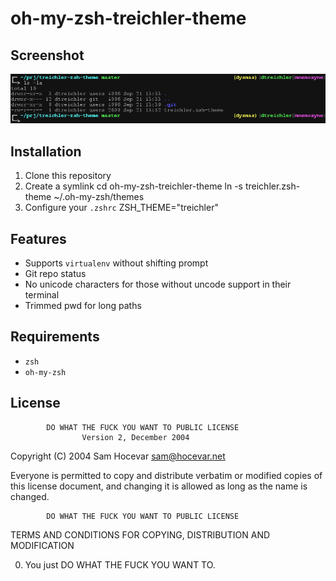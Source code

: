oh-my-zsh-treichler-theme
=========================

Screenshot
----------

![Screenshot](http://github.com/dtreichler/oh-my-zsh-treichler-theme/raw/master/screenshot.png)

Installation
------------

1. Clone this repository
2. Create a symlink
    cd oh-my-zsh-treichler-theme
    ln -s treichler.zsh-theme ~/.oh-my-zsh/themes
3. Configure your `.zshrc`
    ZSH_THEME="treichler"

Features
--------

* Supports `virtualenv` without shifting prompt
* Git repo status
* No unicode characters for those without uncode support in their terminal
* Trimmed pwd for long paths

Requirements
------------

* `zsh`
* `oh-my-zsh`

License
-------
            DO WHAT THE FUCK YOU WANT TO PUBLIC LICENSE 
                    Version 2, December 2004 

 Copyright (C) 2004 Sam Hocevar <sam@hocevar.net> 

 Everyone is permitted to copy and distribute verbatim or modified 
 copies of this license document, and changing it is allowed as long 
 as the name is changed. 

            DO WHAT THE FUCK YOU WANT TO PUBLIC LICENSE 
   TERMS AND CONDITIONS FOR COPYING, DISTRIBUTION AND MODIFICATION 

  0. You just DO WHAT THE FUCK YOU WANT TO. 

